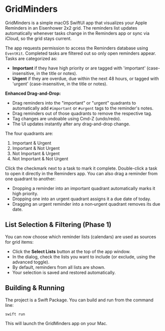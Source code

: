 # GridMinders

GridMinders is a simple macOS SwiftUI app that visualizes your Apple Reminders in an Eisenhower 2x2 grid.
The reminders list updates automatically whenever tasks change in the Reminders app or sync via iCloud, so the grid stays current.

The app requests permission to access the Reminders database using `EventKit`. Completed tasks are filtered out so only open reminders appear. Tasks are categorized as:

- **Important** if they have high priority or are tagged with 'important' (case-insensitive, in the title or notes).
- **Urgent** if they are overdue, due within the next 48 hours, or tagged with 'urgent' (case-insensitive, in the title or notes).

**Enhanced Drag-and-Drop:**
- Drag reminders into the "important" or "urgent" quadrants to automatically add `#important` or `#urgent` tags to the reminder's notes.
- Drag reminders out of those quadrants to remove the respective tag.
- Tag changes are undoable using Cmd-Z (undo/redo).
- The UI updates instantly after any drag-and-drop change.

The four quadrants are:

1. Important & Urgent
2. Important & Not Urgent
3. Not Important & Urgent
4. Not Important & Not Urgent

Click the checkmark next to a task to mark it complete. Double-click a task to open it directly in the Reminders app.
You can also drag a reminder from one quadrant to another:
- Dropping a reminder into an important quadrant automatically marks it high
  priority.
- Dropping one into an urgent quadrant assigns it a due date of today.
- Dragging an urgent reminder into a non‑urgent quadrant removes its due date.

## List Selection & Filtering (Phase 1)

You can now choose which reminder lists (calendars) are used as sources for grid items:
- Click the **Select Lists** button at the top of the app window.
- In the dialog, check the lists you want to include (or exclude, using the advanced toggle).
- By default, reminders from all lists are shown.
- Your selection is saved and restored automatically.

## Building & Running

The project is a Swift Package. You can build and run from the command line:

```bash
swift run
```

This will launch the GridMinders app on your Mac.
